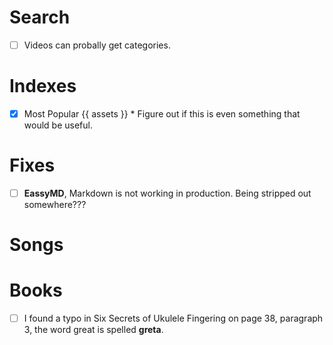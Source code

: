 # Search

- [ ] Videos can probally get categories.

# Indexes

- [x] Most Popular {{ assets }} * Figure out if this is even something that would be useful. 


# Fixes

- [ ] **EassyMD**, Markdown is not working in production. Being stripped out somewhere???

# Songs

# Books

- [ ] I found a typo in Six Secrets of Ukulele Fingering on page 38, paragraph
3, the word great is spelled **greta**.

